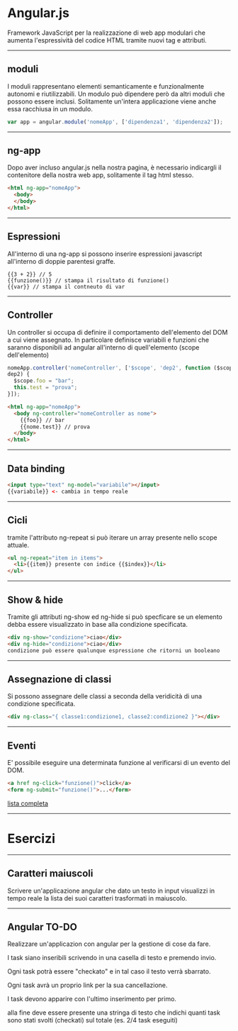 Angular.js
==========
Framework JavaScript per la realizzazione di web app modulari che
aumenta l'espressività del codice HTML tramite nuovi tag e attributi.


----


moduli
------
I moduli rappresentano elementi semanticamente e funzionalmente autonomi
e riutilizzabili. Un modulo può dipendere però da altri moduli che
possono essere inclusi. Solitamente un'intera applicazione viene anche
essa racchiusa in un modulo.
```javascript
var app = angular.module('nomeApp', ['dipendenza1', 'dipendenza2']);
```


----


ng-app
------
Dopo aver incluso angular.js nella nostra pagina, è necessario
indicargli il contenitore della nostra web app, solitamente il tag html
stesso.
```html
<html ng-app="nomeApp">
  <body>
  </body>
</html>
```


----


Espressioni
-----------
All'interno di una ng-app si possono inserire espressioni javascript
all'interno di doppie parentesi graffe.
```
{{3 + 2}} // 5
{{funzione()}} // stampa il risultato di funzione()
{{var}} // stampa il contneuto di var
```


----


Controller
----------
Un controller si occupa di definire il comportamento dell'elemento del
DOM a cui viene assegnato. In particolare definisce variabili e funzioni
che saranno disponibili ad angular all'interno di quell'elemento (scope
dell'elemento)

```javascript
nomeApp.controller('nomeController', ['$scope', 'dep2', function ($scope,
dep2) {
  $scope.foo = "bar";
  this.test = "prova";
}]);
```
```html
<html ng-app="nomeApp">
  <body ng-controller="nomeController as nome">
    {{foo}} // bar
    {{nome.test}} // prova
  </body>
</html>
```


----


Data binding
------------
```html
<input type="text" ng-model="variabile"></input>
{{variabile}} <- cambia in tempo reale
```


----


Cicli
-----
tramite l'attributo ng-repeat si può iterare un array presente nello
scope attuale.
```html
<ul ng-repeat="item in items">
  <li>{{item}} presente con indice {{$index}}</li>
</ul>
```


----


Show & hide
-----------
Tramite gli attributi ng-show ed ng-hide si può specficare se un
elemento debba essere visualizzato in base alla condizione specificata.
```html
<div ng-show="condizione">ciao</div>
<div ng-hide="condizione">ciao</div>
condizione può essere qualunque espressione che ritorni un booleano
```


----


Assegnazione di classi
----------------------
Si possono assegnare delle classi a seconda della veridicità di una
condizione specificata.
```html
<div ng-class="{ classe1:condizione1, classe2:condizione2 }"></div>
```


----


Eventi
------
E' possibile eseguire una determinata funzione al verificarsi di un
evento del DOM.
```html
<a href ng-click="funzione()">click</a>
<form ng-submit="funzione()">...</form>
```
[lista completa](https://docs.angularjs.org/api/ng/directive)


---


Esercizi
========


----


Caratteri maiuscoli
-------------------
Scrivere un'applicazione angular che dato un testo in input visualizzi
in tempo reale la lista dei suoi caratteri trasformati in maiuscolo.


----


Angular TO-DO
-------------
Realizzare un'applicazion con angular per la gestione di cose da fare.

I task siano inseribili scrivendo in una casella di testo e premendo
invio.

Ogni task potrà essere "checkato" e in tal caso il testo verrà sbarrato.

Ogni task avrà un proprio link per la sua cancellazione.

I task devono apparire con l'ultimo inserimento per primo.

alla fine deve essere presente una stringa di testo che indichi quanti
task sono stati svolti (checkati) sul totale (es. 2/4 task eseguiti)
